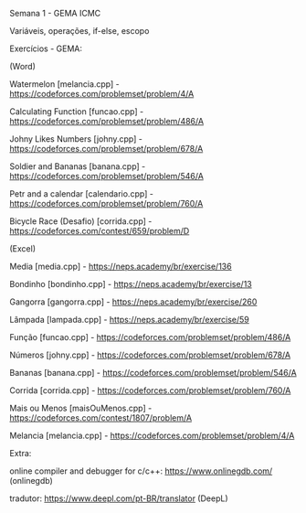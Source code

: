 Semana 1 - GEMA ICMC

Variáveis, operações, if-else, escopo

Exercícios - GEMA:

(Word)

Watermelon [melancia.cpp] - https://codeforces.com/problemset/problem/4/A

Calculating Function [funcao.cpp] - https://codeforces.com/problemset/problem/486/A

Johny Likes Numbers [johny.cpp] - https://codeforces.com/problemset/problem/678/A

Soldier and Bananas [banana.cpp] - https://codeforces.com/problemset/problem/546/A

Petr and a calendar [calendario.cpp] - https://codeforces.com/problemset/problem/760/A

Bicycle Race (Desafio) [corrida.cpp] - https://codeforces.com/contest/659/problem/D

(Excel)

Media [media.cpp] - https://neps.academy/br/exercise/136

Bondinho [bondinho.cpp] - https://neps.academy/br/exercise/13

Gangorra [gangorra.cpp] - https://neps.academy/br/exercise/260

Lâmpada [lampada.cpp] - https://neps.academy/br/exercise/59

Função [funcao.cpp] - https://codeforces.com/problemset/problem/486/A

Números [johny.cpp] - https://codeforces.com/problemset/problem/678/A

Bananas [banana.cpp] - https://codeforces.com/problemset/problem/546/A

Corrida [corrida.cpp] - https://codeforces.com/problemset/problem/760/A

Mais ou Menos [maisOuMenos.cpp] - https://codeforces.com/contest/1807/problem/A

Melancia [melancia.cpp] - https://codeforces.com/problemset/problem/4/A

Extra:

online compiler and debugger for c/c++: https://www.onlinegdb.com/ (onlinegdb)

tradutor: https://www.deepl.com/pt-BR/translator (DeepL)
